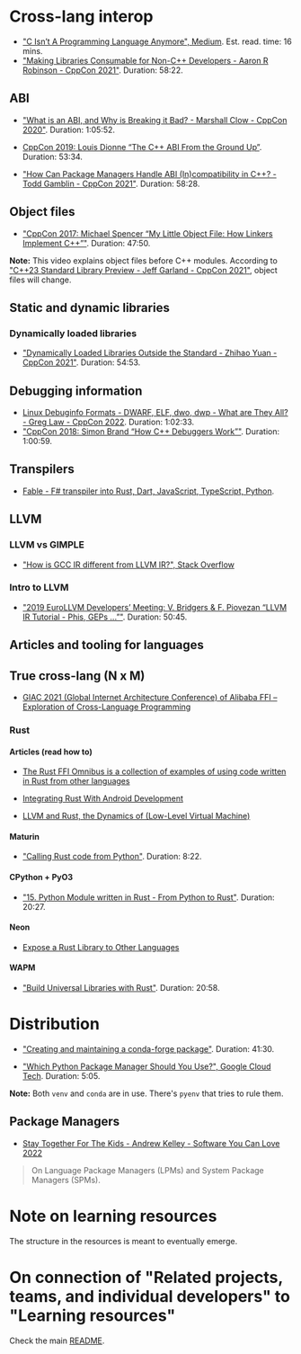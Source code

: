 # Cross-lang interop

* ["C Isn’t A Programming Language Anymore", Medium](https://medium.com/@Aaron-007/c-isnt-a-programming-language-anymore-183e432c32db). Est. read. time: 16 mins.
* ["Making Libraries Consumable for Non-C++ Developers - Aaron R Robinson - CppCon 2021"](https://www.youtube.com/watch?v=4r09pv9v1w0). Duration: 58:22.

## ABI

* ["What is an ABI, and Why is Breaking it Bad? - Marshall Clow - CppCon 2020"](https://www.youtube.com/watch?v=7RoTDjLLXJQ). Duration: 1:05:52.

* [CppCon 2019: Louis Dionne “The C++ ABI From the Ground Up”](https://www.youtube.com/watch?v=DZ93lP1I7wU). Duration: 53:34.

* ["How Can Package Managers Handle ABI (In)compatibility in C++? - Todd Gamblin - CppCon 2021"](https://www.youtube.com/watch?v=gWe2K_oCp6A). Duration: 58:28.

## Object files

* ["CppCon 2017: Michael Spencer “My Little Object File: How Linkers Implement C++”"](https://www.youtube.com/watch?v=a5L66zguFe4). Duration: 47:50.

**Note:** This video explains object files before C++ modules. According to ["C++23 Standard Library Preview - Jeff Garland - CppCon 2021"](https://www.youtube.com/watch?v=ySsqD2e5uRQ), object files will change.

## Static and dynamic libraries

### Dynamically loaded libraries

* ["Dynamically Loaded Libraries Outside the Standard - Zhihao Yuan - CppCon 2021"](https://www.youtube.com/watch?v=-dxCaM4GOqs). Duration: 54:53.

## Debugging information

* [Linux Debuginfo Formats - DWARF, ELF, dwo, dwp - What are They All? - Greg Law - CppCon 2022](https://www.youtube.com/watch?v=l3h7F9za_pc). Duration: 1:02:33.
* ["CppCon 2018: Simon Brand “How C++ Debuggers Work”"](https://www.youtube.com/watch?v=0DDrseUomfU). Duration: 1:00:59.

## Transpilers

* [Fable - F# transpiler into Rust, Dart, JavaScript, TypeScript, Python](https://github.com/fable-compiler/fable).

## LLVM

### LLVM vs GIMPLE

* ["How is GCC IR different from LLVM IR?", Stack Overflow](https://stackoverflow.com/questions/40799696/how-is-gcc-ir-different-from-llvm-ir)

### Intro to LLVM
* ["2019 EuroLLVM Developers’ Meeting: V. Bridgers & F. Piovezan “LLVM IR Tutorial - Phis, GEPs ...”"](https://www.youtube.com/watch?v=m8G_S5LwlTo). Duration: 50:45.

## Articles and tooling for languages

## True cross-lang (N x M)

* [GIAC 2021 (Global Internet Architecture Conference) of Alibaba FFI – Exploration of Cross-Language Programming](https://www.alibabacloud.com/blog/an-exploration-of-cross-language-programming_598811)

### Rust

#### Articles (read how to)

* [The Rust FFI Omnibus is a collection of examples of using code written in Rust from other languages](http://jakegoulding.com/rust-ffi-omnibus/)

* [Integrating Rust With Android Development](https://blog.devgenius.io/integrating-rust-with-android-development-ef341c2f9cca)

* [LLVM and Rust, the Dynamics of (Low-Level Virtual Machine)](https://medium.com/@dwulf69/llvm-and-rust-the-dynamics-of-low-level-virtual-machine-a5fe2efb4c50)

#### Maturin

* ["Calling Rust code from Python"](https://www.youtube.com/watch?v=DpUlfWP_gtg). Duration: 8:22.

#### CPython + PyO3

* ["15. Python Module written in Rust - From Python to Rust"](https://www.youtube.com/watch?v=yqLD22sIYMo&list=PLEIv4NBmh-GsWGE9mY3sF9c5lgh5Z_jLr&index=23). Duration: 20:27.

#### Neon

* [Expose a Rust Library to Other Languages](https://slint-ui.com/blog/expose-rust-library-to-other-languages.html)

#### WAPM

* ["Build Universal Libraries with Rust"](https://www.youtube.com/watch?v=uKlHwko36c4). Duration: 20:58.

# Distribution

* ["Creating and maintaining a conda-forge package"](https://www.youtube.com/watch?v=8s5aj3sjuVE). Duration: 41:30.

* ["Which Python Package Manager Should You Use?", Google Cloud Tech](https://www.youtube.com/watch?v=3J02sec99RM). Duration: 5:05.

**Note:** Both `venv` and `conda` are in use. There's `pyenv` that tries to rule them.

## Package Managers

* [Stay Together For The Kids - Andrew Kelley - Software You Can Love 2022](https://www.youtube.com/watch?v=stChOsejLEQ)

> On Language Package Managers (LPMs) and System Package Managers (SPMs).

# Note on learning resources

The structure in the resources is meant to eventually emerge.

# On connection of "Related projects, teams, and individual developers" to "Learning resources"

Check the main [README](https://github.com/cross-lang-and-cross-platform/cross-lang-and-cross-platform/blob/main/README.md#on-connection-of-related-projects-teams-and-individual-developers-and-learning-resources).
